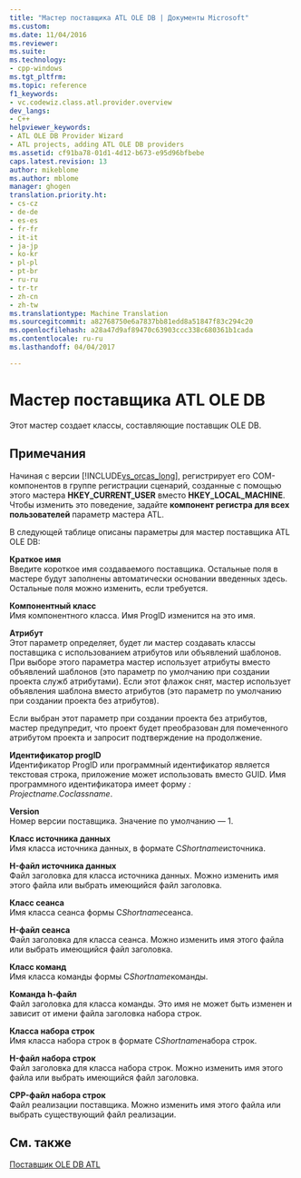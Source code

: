 ```yaml
---
title: "Мастер поставщика ATL OLE DB | Документы Microsoft"
ms.custom: 
ms.date: 11/04/2016
ms.reviewer: 
ms.suite: 
ms.technology:
- cpp-windows
ms.tgt_pltfrm: 
ms.topic: reference
f1_keywords:
- vc.codewiz.class.atl.provider.overview
dev_langs:
- C++
helpviewer_keywords:
- ATL OLE DB Provider Wizard
- ATL projects, adding ATL OLE DB providers
ms.assetid: cf91ba78-01d1-4d12-b673-e95d96bfbebe
caps.latest.revision: 13
author: mikeblome
ms.author: mblome
manager: ghogen
translation.priority.ht:
- cs-cz
- de-de
- es-es
- fr-fr
- it-it
- ja-jp
- ko-kr
- pl-pl
- pt-br
- ru-ru
- tr-tr
- zh-cn
- zh-tw
ms.translationtype: Machine Translation
ms.sourcegitcommit: a82768750e6a7837bb81edd8a51847f83c294c20
ms.openlocfilehash: a28a47d9af89470c63903ccc338c680361b1cada
ms.contentlocale: ru-ru
ms.lasthandoff: 04/04/2017

---
```

# <a name="atl-ole-db-provider-wizard"></a>Мастер поставщика ATL OLE DB
Этот мастер создает классы, составляющие поставщик OLE DB.  
  
## <a name="remarks"></a>Примечания  
 Начиная с версии [!INCLUDE[vs_orcas_long](../../atl/reference/includes/vs_orcas_long_md.md)], регистрирует его COM-компонентов в группе регистрации сценарий, созданные с помощью этого мастера **HKEY_CURRENT_USER** вместо **HKEY_LOCAL_MACHINE**. Чтобы изменить это поведение, задайте **компонент регистра для всех пользователей** параметр мастера ATL.  
  
 В следующей таблице описаны параметры для мастер поставщика ATL OLE DB:  
  
 **Краткое имя**  
 Введите короткое имя создаваемого поставщика. Остальные поля в мастере будут заполнены автоматически основании введенных здесь. Остальные поля можно изменить, если требуется.  
  
 **Компонентный класс**  
 Имя компонентного класса. Имя ProgID изменится на это имя.  
  
 **Атрибут**  
 Этот параметр определяет, будет ли мастер создавать классы поставщика с использованием атрибутов или объявлений шаблонов. При выборе этого параметра мастер использует атрибуты вместо объявлений шаблонов (это параметр по умолчанию при создании проекта служб атрибутами). Если этот флажок снят, мастер использует объявления шаблона вместо атрибутов (это параметр по умолчанию при создании проекта без атрибутов).  
  
 Если выбран этот параметр при создании проекта без атрибутов, мастер предупредит, что проект будет преобразован для помеченного атрибутом проекта и запросит подтверждение на продолжение.  
  
 **Идентификатор progID**  
 Идентификатор ProgID или программный идентификатор является текстовая строка, приложение может использовать вместо GUID. Имя программного идентификатора имеет форму *: Projectname.Coclassname*.  
  
 **Version**  
 Номер версии поставщика. Значение по умолчанию — 1.  
  
 **Класс источника данных**  
 Имя класса источника данных, в формате C*Shortname*источника.  
  
 **H-файл источника данных**  
 Файл заголовка для класса источника данных. Можно изменить имя этого файла или выбрать имеющийся файл заголовка.  
  
 **Класс сеанса**  
 Имя класса сеанса формы C*Shortname*сеанса.  
  
 **H-файл сеанса**  
 Файл заголовка для класса сеанса. Можно изменить имя этого файла или выбрать имеющийся файл заголовка.  
  
 **Класс команд**  
 Имя класса команды формы C*Shortname*команды.  
  
 **Команда h-файл**  
 Файл заголовка для класса команды. Это имя не может быть изменен и зависит от имени файла заголовка набора строк.  
  
 **Класса набора строк**  
 Имя класса набора строк в формате C*Shortname*набора строк.  
  
 **H-файл набора строк**  
 Файл заголовка для класса набора строк. Можно изменить имя этого файла или выбрать имеющийся файл заголовка.  
  
 **CPP-файл набора строк**  
 Файл реализации поставщика. Можно изменить имя этого файла или выбрать существующий файл реализации.  
  
## <a name="see-also"></a>См. также  
 [Поставщик OLE DB ATL](../../atl/reference/adding-an-atl-ole-db-provider.md)


